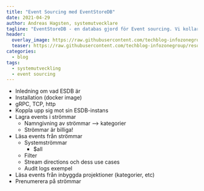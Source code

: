 ```yaml
---
title: "Event Sourcing med EventStoreDB"
date: 2021-04-29
author: Andreas Hagsten, systemutvecklare
tagline: "EventStoreDB - en databas gjord för Event sourcing. Vi kollar på dess gRPC .NET klient."
header:
  overlay_image: https://raw.githubusercontent.com/techblog-infozonegroup/resources.techblog-infozonegroup/main/event-sourcing-a-different-view/eventsourcing-header.jpg
  teaser: https://raw.githubusercontent.com/techblog-infozonegroup/resources.techblog-infozonegroup/main/event-sourcing-a-different-view/eventsourcing-teaser.jpg
categories:
  - blog
tags:
  - systemutveckling
  - event sourcing
---
```


- Inledning om vad ESDB är
- Installation (docker image)
- gRPC, TCP, http
- Koppla upp sig mot sin ESDB-instans
- Lagra events i strömmar
    - Namngivning av strömmar --> kategorier
    - Strömmar är billiga!
- Läsa events från strömmar
    - Systemströmmar
        - $all
    - Filter
    - Stream directions och dess use cases
    - Audit logs exempel
- Läsa events från inbyggda projektioner (kategorier, etc)
- Prenumerera på strömmar